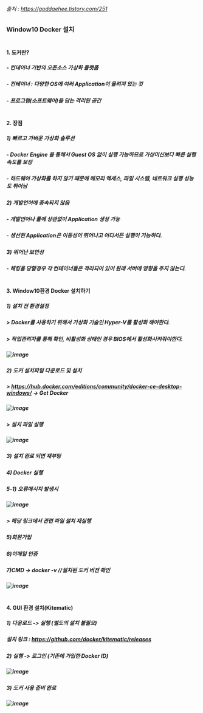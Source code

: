 ###### 출처 : https://goddaehee.tistory.com/251
### Window10 Docker 설치

#
#### 1. 도커란?
##### - 컨테이너 기반의 오픈소스 가상화 플랫폼
##### - 컨테이너 : 다양한 OS에 여러 Application이 올려져 있는 것
##### - 프로그램(소프트웨어)을 담는 격리된 공간

#
#### 2. 장점
##### 1) 빠르고 가벼운 가상화 솔루션
#####  - Docker Engine 을 통해서 Guest OS 없이 실행 가능하므로 가상머신보다 빠른 실행속도를 보장
#####  - 하드웨어 가상화를 하지 않기 때문에 메모리 엑세스, 파일 시스템, 네트워크 실행 성능도 뛰어남

##### 2) 개발언어에 종속되지 않음
#####  - 개발언어나 툴에 상관없이 Application 생성 가능
#####  - 생선된 Application은 이동성이 뛰어나고 어디서든 실행이 가능하다.

##### 3) 뛰어난 보안성
#####  - 해킹을 당할경우 각 컨테이너들은 격리되어 있어 원래 서버에 영향을 주지 않는다.

#
#### 3. Window10환경 Docker 설치하기
##### 1) 설치 전 환경설정
##### > Docker를 사용하기 위해서 가상화 기술인 Hyper-V를 활성화 해야한다.
##### > 작업관리자를 통해 확인, 비활성화 상태인 경우 BIOS에서 활성화시켜줘야한다.
##### ![image](https://user-images.githubusercontent.com/74608323/111581547-c9146f00-87fc-11eb-8f43-12c89bbe0441.png)

##### 2) 도커 설치파일 다운로드 및 설치
##### > https://hub.docker.com/editions/community/docker-ce-desktop-windows/ -> Get Docker
##### ![image](https://user-images.githubusercontent.com/74608323/111579630-b187b700-87f9-11eb-8987-7a533aeecd27.png)
##### > 설치 파일 실행
##### ![image](https://user-images.githubusercontent.com/74608323/111581455-9b2f2a80-87fc-11eb-9910-14535ece16b6.png)

##### 3) 설치 완료 되면 재부팅

##### 4) Docker 실행
##### 5-1) 오류메시지 발생시
##### ![image](https://user-images.githubusercontent.com/74608323/111581370-7935a800-87fc-11eb-956b-5673e220798c.png)
##### > 해당 링크에서 관련 파일 설치 재실행

##### 5)회원가입
##### 6)이메일 인증
##### 7)CMD -> docker -v //설치된 도커 버전 확인
##### ![image](https://user-images.githubusercontent.com/74608323/111581825-522ba600-87fd-11eb-8b5a-9e203870e2bb.png)

#
#### 4. GUI 환경 설치(Kitematic)
##### 1) 다운로드 -> 실행 (별도의 설치 불필요)
##### 설치 링크 : https://github.com/docker/kitematic/releases

##### 2) 실행 -> 로그인 (기존에 가입한 Docker ID)
##### ![image](https://user-images.githubusercontent.com/74608323/111582434-278e1d00-87fe-11eb-9b1c-9e8d2ccb3a9c.png)

##### 3) 도커 사용 준비 완료
##### ![image](https://user-images.githubusercontent.com/74608323/111582535-4ee4ea00-87fe-11eb-924f-0dc5afe70441.png)





